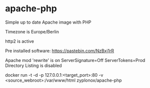 # apache-php

Simple up to date Apache image with PHP

Timezone is Europe/Berlin

http2 is active

Pre installed software:
https://pastebin.com/NzBxj1rR

Apache mod 'rewrite' is on
ServerSignature=Off
ServerTokens=Prod
Directory Listing is disabled

docker run -t -d -p 127.0.0.1:<target_port>:80 -v <source_webroot>:/var/www/html zyplonox/apache-php
